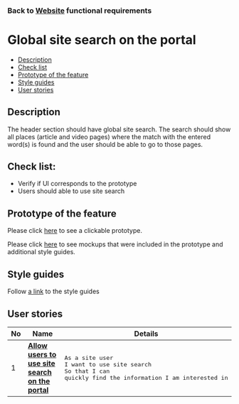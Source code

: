 ### Back to [Website](/web_application_features/web_application_features_list/README.md) functional requirements

# Global site search on the portal

- [Description](#description)
- [Check list](#check-list)
- [Prototype of the feature](#prototype-of-the-feature)
- [Style guides](#style-guides)
- [User stories](#user-stories)

## Description

The header section should have global site search. The search should show all places (article and video pages) where the match with the entered word(s) is found and the user should be able to go to those pages.

## Check list:

  - Verify if UI corresponds to the prototype
  - Users should able to use site search

## Prototype of the feature

Please click [here](https://www.figma.com/proto/ZoxzwUAIg07UEnbYO0lljl/Global-Site-Search?node-id=6834%3A15675&viewport=957%2C301%2C0.11661802232265472&scaling=min-zoom) to see a clickable prototype.

Please click [here](https://www.figma.com/file/ZoxzwUAIg07UEnbYO0lljl/Global-Site-Search?node-id=0%3A1) to see mockups that were included in the prototype and additional style guides.

## Style guides

Follow [a link](https://www.figma.com/proto/0zkkf5WC77OSpvyD6YXpFE/Style-guides?page-id=0%3A1&node-id=19%3A5368&viewport=266%2C48%2C0.54&scaling=min-zoom&starting-point-node-id=19%3A5368) to the style guides

## User stories

No           |      Name     |   Details
------------ | ------------- | -------------
1 |[**Allow users to use site search on the portal**](/web_application_features/global_site_search/user_stories/site_search/README.md)|<pre>As a site user<br>I want to use site search<br>So that I can quickly find the information I am interested in</pre>
